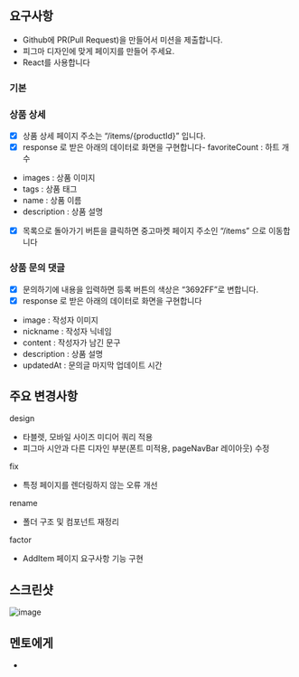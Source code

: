 ## 요구사항

- Github에 PR(Pull Request)을 만들어서 미션을 제출합니다.
- 피그마 디자인에 맞게 페이지를 만들어 주세요.
- React를 사용합니다

### 기본

### 상품 상세

- [x] 상품 상세 페이지 주소는 “/items/{productId}” 입니다.
- [x] response 로 받은 아래의 데이터로 화면을 구현합니다- favoriteCount : 하트 개수
- images : 상품 이미지
- tags : 상품 태그
- name : 상품 이름
- description : 상품 설명
- [x] 목록으로 돌아가기 버튼을 클릭하면 중고마켓 페이지 주소인 “/items” 으로 이동합니다

### 상품 문의 댓글

- [x] 문의하기에 내용을 입력하면 등록 버튼의 색상은 “3692FF”로 변합니다.
- [x] response 로 받은 아래의 데이터로 화면을 구현합니다
- image : 작성자 이미지
- nickname : 작성자 닉네임
- content : 작성자가 남긴 문구
- description : 상품 설명
- updatedAt : 문의글 마지막 업데이트 시간

## 주요 변경사항

design

- 타블렛, 모바일 사이즈 미디어 쿼리 적용
- 피그마 시안과 다른 디자인 부분(폰트 미적용, pageNavBar 레이아웃) 수정

fix

- 특정 페이지를 렌더링하지 않는 오류 개선

rename

- 폴더 구조 및 컴포넌트 재정리

factor

- AddItem 페이지 요구사항 기능 구현

## 스크린샷

![image](이미지url)

## 멘토에게

-
